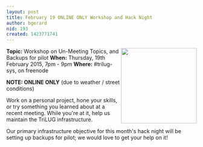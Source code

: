 ```yaml
---
layout: post
title: February 19 ONLINE ONLY Workshop and Hack Night
author: bgerard
nid: 193
created: 1423771741
---
```

<img src="/~bfarrow/wrench.png" align=right width=200>
<strong>Topic:</strong> Workshop on Un-Meeting Topics, and Backups for pilot
<strong>When:</strong> Thursday, 19th February 2015, 7pm - 9pm
<strong>Where:</strong> #trilug-sys, on freenode

<strong>NOTE: ONLINE ONLY</strong> (due to weather / street conditions)

Work on a personal project, hone your skills, or try something you learned about at a recent meeting.  While you're at it, help us maintain the TriLUG infrastructure.

Our primary infrastructure objective for this month's hack night will be setting up backups for pilot; we would love to get your help on it!
